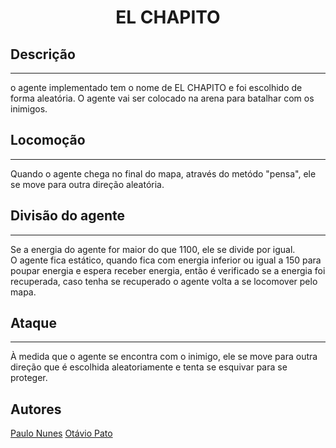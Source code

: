 # <center>EL CHAPITO</center> #

## Descrição
---------------------------------------------------------------------------------------------

  o agente implementado tem o nome de EL CHAPITO e foi escolhido de forma aleatória. O agente vai ser colocado na arena para batalhar com os inimigos. 

## Locomoção 
-----------------------------------------------------------------------------------------------
Quando o agente chega no final do mapa, através do metódo "pensa", ele se move para outra direção aleatória. 

## Divisão do agente
-----------------------------------------------------------------------------------------------
Se a energia do agente for maior do que 1100, ele se divide por igual.<br>O agente fica estático, quando fica com energia inferior ou igual a 150 para poupar energia e espera receber energia, então é verificado se a energia foi recuperada, caso tenha se recuperado o agente volta a se locomover pelo mapa.

## Ataque
-----------------------------------------
À medida que o agente se encontra com o inimigo, ele se move para outra direção que é escolhida aleatoriamente e tenta se esquivar para se proteger. 

## Autores ##

[Paulo Nunes](https://github.com/Paulocc)
[Otávio Pato](https://github.com/otaviopato)
